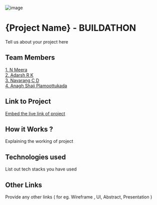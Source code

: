 ![image](IMG-20240925-WA0030.jpg)

# {Project Name} - BUILDATHON
Tell us about your project here

## Team Members
[1. N Meera](https://github.com/Meera-N)   
[2. Adarsh R K](enter_github_id_here)   
[3. Navarang C D](enter_github_id_here)   
[4. Anagh Shaji Plamoottukada](enter_github_id_here)   

## Link to Project
[Embed the live link of project](live_link)

## How it Works ?
Explaining the working of project  

## Technologies used
List out tech stacks you have used

## Other Links
Provide any other links ( for eg. Wireframe , UI, Abstract, Presentation )
